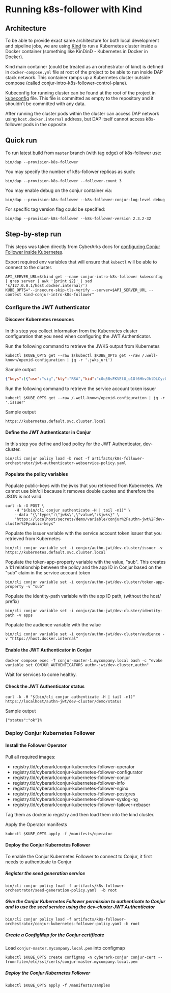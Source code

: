 # Running k8s-follower with Kind

## Architecture

To be able to provide exact same architecture for both local development and pipeline jobs,
we are using [Kind](https://kind.sigs.k8s.io/) to run a Kubernetes cluster inside a Docker
container (something like KinDinD - Kubernetes in Docker in Docker).

Kind main container (could be treated as an orchestrator of kind) is defined in `docker-compose.yml`
file at root of the project to be able to run inside DAP stack network.
This container ramps up a Kubernetes cluster outside compose (called conjur-intro-k8s-follower-control-plane).

Kubeconfig for running cluster can be found at the root of the project in [kubeconfig](../../kubeconfig) file.
This file is committed as empty to the repository and it shouldn't be committed with any data.

After running the cluster pods within the cluster can access DAP network using `host.docker.internal` address,
but DAP itself cannot access k8s-follower pods in the opposite.

## Quick run

To run latest build from `master` branch (with tag edge) of k8s-follower use:

```shell
bin/dap --provision-k8s-follower
```

You may specify the number of k8s-follower replicas as such:

```shell
bin/dap --provision-k8s-follower --follower-count 3
```

You may enable debug on the conjur container via:

```shell
bin/dap --provision-k8s-follower --k8s-follower-conjur-log-level debug
```

For specific tag version flag could be specified:

```shell
bin/dap --provision-k8s-follower --k8s-follower-version 2.3.2-32
```

## Step-by-step run

This steps was taken directly from CyberArks docs for [configuring Conjur Follower inside Kubernetes](https://docs.cyberark.com/conjur-enterprise/latest/en/Content/Integrations/k8s-ocp/k8s-jwt-authn.htm).

Export required env variables that will ensure that `kubectl` will be able to connect to the cluster.

```shell
API_SERVER_URL=$(kind get --name conjur-intro-k8s-follower kubeconfig | grep server | awk '{print $2}' | sed 's/127.0.0.1/host.docker.internal/')
KUBE_OPTS="--insecure-skip-tls-verify --server=$API_SERVER_URL --context kind-conjur-intro-k8s-follower"
```

### Configure the JWT Authenticator

#### Discover Kubernetes resources

In this step you collect information from the Kubernetes cluster configuration that you need when configuring the JWT Authenticator.

Run the following command to retrieve the JWKS output from Kubernetes

```shell
kubectl $KUBE_OPTS get --raw $(kubectl $KUBE_OPTS get --raw /.well-known/openid-configuration | jq -r '.jwks_uri')
```

Sample output

```json
{"keys":[{"use":"sig","kty":"RSA","kid":"c0q58sFKVEtU_o1Of6HkvJhlDLCyzUR8wii7-C-6oZM","alg":"RS256","n":"sLRS9mIUB88Zul1lfKN-QNTKq6P4cy5aRVQqgudusqpXgNGBNUFy1K-hX1SFO85gJba9sqVdDgaU7meJo7CeDUWBD-eBXQVlyenFo_m3jCieDH9MHKk6eyoGocVhHEWGGrx3iLM29a3Ruk7578TSQZJWhDPJVznK9AMGfcaz3SdpS7z_WUkEtueo78EK75SoOGVdfLeswOvi6yvIkg5FEVFb5G3SYgQy5wvRnt-pKa3p3ppD-2c43wUSwbYiBGP6I44GEOmEcO9RSSKoOvfdDoW2vAzLVQeVfC9Qr0VD7y9BO9OSC5Qw-vIl2PkGZNR8edOw5BiUTueFhmuP51Lnuw","e":"AQAB"}]}
```

Run the following command to retrieve the service account token issuer

```shell
kubectl $KUBE_OPTS get --raw /.well-known/openid-configuration | jq -r '.issuer'
```

Sample output

```text
https://kubernetes.default.svc.cluster.local
```

#### Define the JWT Authenticator in Conjur

In this step you define and load policy for the JWT Authenticator, dev-cluster.

```shell
bin/cli conjur policy load -b root -f artifacts/k8s-follower-orchestrator/jwt-authenticator-webservice-policy.yaml
```

#### Populate the policy variables

Populate public-keys with the jwks that you retrieved from Kubernetes.
We cannot use bin/cli because it removes double quotes and therefore the JSON is not valid.

```shell
curl -k -X POST \
    -H "$(bin/cli conjur authenticate -H | tail -n1)" \
    --data "{\"type\":\"jwks\",\"value\":$jwks}" \
    "https://localhost/secrets/demo/variable/conjur%2Fauthn-jwt%2Fdev-cluster%2Fpublic-keys"
```

Populate the issuer variable with the service account token issuer that you retrieved from Kubernetes

```shell
bin/cli conjur variable set -i conjur/authn-jwt/dev-cluster/issuer -v https://kubernetes.default.svc.cluster.local
```

Populate the token-app-property variable with the value, "sub". This creates a 1:1 relationship between the policy and the app ID in Conjur based on the "sub" claim in the service account token

```shell
bin/cli conjur variable set -i conjur/authn-jwt/dev-cluster/token-app-property -v "sub"
```

Populate the identity-path variable with the app ID path, (without the host/ prefix)

```shell
bin/cli conjur variable set -i conjur/authn-jwt/dev-cluster/identity-path -v apps
```

Populate the audience variable with the value

```shell
bin/cli conjur variable set -i conjur/authn-jwt/dev-cluster/audience -v "https://host.docker.internal"
```

#### Enable the JWT Authenticator in Conjur

```shell
docker compose exec -T conjur-master-1.mycompany.local bash -c "evoke variable set CONJUR_AUTHENTICATORS authn-jwt/dev-cluster,authn"
```

Wait for services to come healthy.

#### Check the JWT Authenticator status

```shell
curl -k -H "$(bin/cli conjur authenticate -H | tail -n1)" https://localhost/authn-jwt/dev-cluster/demo/status
```

Sample output

```
{"status":"ok"}%
```

### Deploy Conjur Kubernetes Follower

#### Install the Follower Operator

Pull all required images:

  - registry.tld/cyberark/conjur-kubernetes-follower-operator
  - registry.tld/cyberark/conjur-kubernetes-follower-configurator
  - registry.tld/cyberark/conjur-kubernetes-follower-conjur
  - registry.tld/cyberark/conjur-kubernetes-follower-info
  - registry.tld/cyberark/conjur-kubernetes-follower-nginx
  - registry.tld/cyberark/conjur-kubernetes-follower-postgres
  - registry.tld/cyberark/conjur-kubernetes-follower-syslog-ng
  - registry.tld/cyberark/conjur-kubernetes-follower-failover-rebaser

Tag them as docker.io registry and then load them into the kind cluster.

Apply the Operator manifests

```shell
kubectl $KUBE_OPTS apply -f /manifests/operator
```

#### Deploy the Conjur Kubernetes Follower

To enable the Conjur Kubernetes Follower to connect to Conjur, it first needs to authenticate to Conjur

##### Register the seed generation service

```shell
bin/cli conjur policy load -f artifacts/k8s-follower-orchestrator/seed-generation-policy.yaml  -b root
```

##### Give the Conjur Kubernetes Follower permission to authenticate to Conjur and to use the seed service using the dev-cluster JWT Authenticator

```shell
bin/cli conjur policy load -f artifacts/k8s-follower-orchestrator/conjur-kubernetes-follower-policy.yaml -b root
```

##### Create a ConfigMap for the Conjur certificate

Load `conjur-master.mycompany.local.pem` into configmap

```shell
kubectl $KUBE_OPTS create configmap -n cyberark-conjur conjur-cert --from-file=/etc/ssl/certs/conjur-master.mycompany.local.pem
```

##### Deploy the Conjur Kubernetes Follower


```shell
kubectl $KUBE_OPTS apply -f /manifests/samples
```
